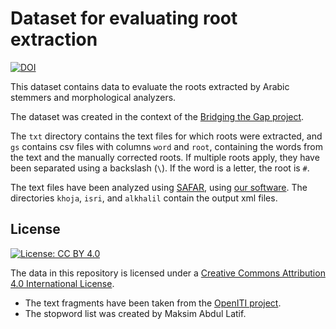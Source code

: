 # Dataset for evaluating root extraction

[![DOI](https://zenodo.org/badge/152450910.svg)](https://zenodo.org/badge/latestdoi/152450910)

This dataset contains data to evaluate the roots extracted by Arabic
stemmers and morphological analyzers.

The dataset was created in the context of the [Bridging the Gap project](https://www.esciencecenter.nl/project/bridging-the-gap).

The `txt` directory contains the text files for which roots were extracted,
and `gs` contains csv files with columns `word` and `root`, containing the words
from the text and the manually corrected roots. If multiple roots apply, they
have been separated using a backslash (`\`). If the word is a letter, the root is `#`.

The text files have been analyzed using [SAFAR](http://arabic.emi.ac.ma/safar/), using [our software](https://github.com/arabic-digital-humanities/research-scripts). The directories `khoja`, `isri`, and `alkhalil` contain the output xml files.

## License

[![License: CC BY 4.0](https://i.creativecommons.org/l/by/4.0/88x31.png)](https://creativecommons.org/licenses/by/4.0/)

The data in this repository is licensed under a [Creative Commons Attribution 4.0 International License](https://creativecommons.org/licenses/by/4.0/).

* The text fragments have been taken from the [OpenITI project](https://alraqmiyyat.github.io/OpenITI/).
* The stopword list was created by Maksim Abdul Latif.

